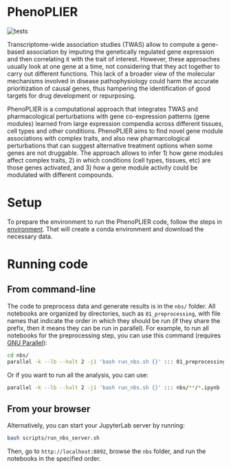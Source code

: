 # PhenoPLIER

![tests](https://github.com/greenelab/phenoplier/workflows/tests/badge.svg)

Transcriptome-wide association studies (TWAS) allow to compute a gene-based
association by imputing the genetically regulated gene expression and then
correlating it with the trait of interest. However, these approaches usually
look at one gene at a time, not considering that they act together to carry out
different functions. This lack of a broader view of the molecular mechanisms
involved in disease pathophysiology could harm the accurate prioritization of
causal genes, thus hampering the identification of good targets for drug
development or repurposing.

PhenoPLIER is a computational approach that integrates TWAS and pharmacological
perturbations with gene co-expression patterns (gene modules) learned from large
expression compendia across different tissues, cell types and other conditions.
PhenoPLIER aims to find novel gene module associations with complex traits, and
also new pharmarcological perturbations that can suggest alternative treatment
options when some genes are not druggable. The approach allows to infer 1) how
gene modules affect complex traits, 2) in which conditions (cell types, tissues,
etc) are those genes activated, and 3) how a gene module activity could be
modulated with different compounds.

# Setup

To prepare the environment to run the PhenoPLIER code, follow the steps in
[environment](environment/). That will create a conda environment and download
the necessary data.

# Running code

## From command-line

The code to preprocess data and generate results is in the `nbs/` folder. All
notebooks are organized by directories, such as `01_preprocessing`, with file
names that indicate the order in which they should be run (if they share the prefix, then it
means they can be run in parallel). For example, to run
all notebooks for the preprocessing step, you can use this command (requires
[GNU Parallel](https://www.gnu.org/software/parallel/)):

```bash
cd nbs/
parallel -k --lb --halt 2 -j1 'bash run_nbs.sh {}' ::: 01_preprocessing/*.ipynb
```

Or if you want to run all the analysis, you can use:

```bash
parallel -k --lb --halt 2 -j1 'bash run_nbs.sh {}' ::: nbs/**/*.ipynb
```

## From your browser

Alternatively, you can start your JupyterLab server by running:

```bash
bash scripts/run_nbs_server.sh
```

Then, go to `http://localhost:8892`, browse the `nbs` folder, and run the
notebooks in the specified order.

